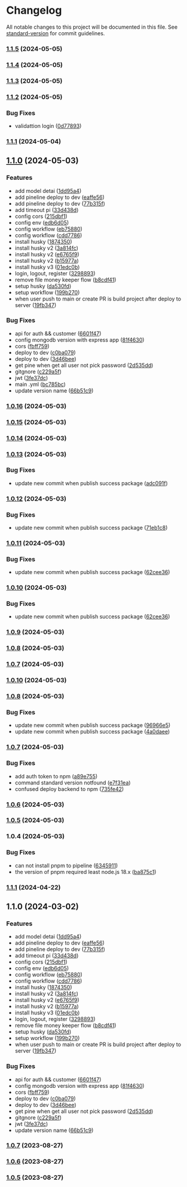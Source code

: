 # Changelog

All notable changes to this project will be documented in this file. See [standard-version](https://github.com/conventional-changelog/standard-version) for commit guidelines.

### [1.1.5](https://github.com/Enigma-Laboratory/money-keeper-backend/compare/v1.1.4...v1.1.5) (2024-05-05)

### [1.1.4](https://github.com/Enigma-Laboratory/money-keeper-backend/compare/v1.1.3...v1.1.4) (2024-05-05)

### [1.1.3](https://github.com/Enigma-Laboratory/money-keeper-backend/compare/v1.1.2...v1.1.3) (2024-05-05)

### [1.1.2](https://github.com/Enigma-Laboratory/money-keeper-backend/compare/v1.1.1...v1.1.2) (2024-05-05)


### Bug Fixes

* validattion login ([0d77893](https://github.com/Enigma-Laboratory/money-keeper-backend/commit/0d77893422e09ff8d115fe7d63ac46394a853955))

### [1.1.1](https://github.com/Enigma-Laboratory/money-keeper-backend/compare/v1.1.0...v1.1.1) (2024-05-04)

## [1.1.0](https://github.com/Enigma-Laboratory/money-keeper-backend/compare/v1.0.16...v1.1.0) (2024-05-03)


### Features

* add model detai ([1dd95a4](https://github.com/Enigma-Laboratory/money-keeper-backend/commit/1dd95a416ce147809cbba7926608889b83870383))
* add pineline deploy to dev ([eaffe56](https://github.com/Enigma-Laboratory/money-keeper-backend/commit/eaffe56ab356821303a14e5d9e2ed50fe3042e2f))
* add pineline deploy to dev ([77b315f](https://github.com/Enigma-Laboratory/money-keeper-backend/commit/77b315fabcb9bb8a7172cb7dc8984a2631cc38c7))
* add timeout pi ([33d438d](https://github.com/Enigma-Laboratory/money-keeper-backend/commit/33d438d5a617a72a52cf1fedf2e146658827281d))
* config cors ([215dbf1](https://github.com/Enigma-Laboratory/money-keeper-backend/commit/215dbf18af3f79e3163859ac7b8296d27d9d2cb6))
* config env ([edb6d05](https://github.com/Enigma-Laboratory/money-keeper-backend/commit/edb6d05d1c22263ebd4df8ccbebabfbc3cc6be40))
* config workflow ([eb75880](https://github.com/Enigma-Laboratory/money-keeper-backend/commit/eb758800e2ca9fd92cfb7e84d4510a2f0c37bbd5))
* config workflow ([cdd7786](https://github.com/Enigma-Laboratory/money-keeper-backend/commit/cdd778683190a9e0c43e03bf10e58900ffc0d06e))
* install husky ([1874350](https://github.com/Enigma-Laboratory/money-keeper-backend/commit/1874350f84842bb6023ee7d181b4140ec13c6cf7))
* install husky v2 ([3a814fc](https://github.com/Enigma-Laboratory/money-keeper-backend/commit/3a814fce31cd859f2a27263b3816e0a835e9096f))
* install husky v2 ([e6765f9](https://github.com/Enigma-Laboratory/money-keeper-backend/commit/e6765f96371ec0a1f8ca7e742bd483833a91b04f))
* install husky v2 ([b15977a](https://github.com/Enigma-Laboratory/money-keeper-backend/commit/b15977a394193cfcf4d5c314f53332bb0487a2ff))
* install husky v3 ([01edc0b](https://github.com/Enigma-Laboratory/money-keeper-backend/commit/01edc0bee8da61a6250344bdffd10e25ed6246f1))
* login, logout, register ([3298893](https://github.com/Enigma-Laboratory/money-keeper-backend/commit/3298893a48f002241cb0c4a52f6c4704042f6e3e))
* remove file money keeper flow ([b8cdf41](https://github.com/Enigma-Laboratory/money-keeper-backend/commit/b8cdf41856dad370665ffea3eed992c058330e62))
* setup husky ([da530fd](https://github.com/Enigma-Laboratory/money-keeper-backend/commit/da530fd116891c657859c5b3851bf5e0ebde0325))
* setup workflow ([199b270](https://github.com/Enigma-Laboratory/money-keeper-backend/commit/199b2700002f9e34b8bf710857d9c0b9d60c1a20))
* when user push to main or create PR is build project after deploy to server ([19fb347](https://github.com/Enigma-Laboratory/money-keeper-backend/commit/19fb347bee05366c0f36e2a392f558a3f45d8ffd))


### Bug Fixes

* api for auth && customer ([6601f47](https://github.com/Enigma-Laboratory/money-keeper-backend/commit/6601f4762167d8b6235fb6b30aa2978fbe3d1cbe))
* config mongodb version with express app ([81f4630](https://github.com/Enigma-Laboratory/money-keeper-backend/commit/81f4630b045478db6e963bf36695b0ff5c48c0cc))
* cors ([fbff759](https://github.com/Enigma-Laboratory/money-keeper-backend/commit/fbff75920f1b74034e0d007578e41dd434b1de18))
* deploy to dev ([c0ba079](https://github.com/Enigma-Laboratory/money-keeper-backend/commit/c0ba0791c6c5a73363851f2bf5ad14a5fe53f89f))
* deploy to dev ([3d46bee](https://github.com/Enigma-Laboratory/money-keeper-backend/commit/3d46bee289566a5a81cbfbb5f52cadac07a44b9e))
* get pine when get all user not pick password ([2d535dd](https://github.com/Enigma-Laboratory/money-keeper-backend/commit/2d535dd05686051f35973ed972568818d856f3db))
* gitgnore ([c229a5f](https://github.com/Enigma-Laboratory/money-keeper-backend/commit/c229a5f15dfbed2f1364fab18e8777d91a282cd0))
* jwt ([3fe37dc](https://github.com/Enigma-Laboratory/money-keeper-backend/commit/3fe37dcaf0e669f71660c76fc6b3390d8ae22646))
* main .yml ([bc785bc](https://github.com/Enigma-Laboratory/money-keeper-backend/commit/bc785bc447f1fa9c1fb204898312fb864c1604e5))
* update version name ([66b51c9](https://github.com/Enigma-Laboratory/money-keeper-backend/commit/66b51c9bfeecf14d94629450f897df188613edaf))

### [1.0.16](https://github.com/Enigma-Laboratory/money-keeper-backend/compare/v1.0.15...v1.0.16) (2024-05-03)

### [1.0.15](https://github.com/Enigma-Laboratory/money-keeper-backend/compare/v1.0.14...v1.0.15) (2024-05-03)

### [1.0.14](https://github.com/Enigma-Laboratory/money-keeper-backend/compare/v1.0.13...v1.0.14) (2024-05-03)

### [1.0.13](https://github.com/Enigma-Laboratory/money-keeper-backend/compare/v1.0.12...v1.0.13) (2024-05-03)


### Bug Fixes

* update new commit when publish success package ([adc091f](https://github.com/Enigma-Laboratory/money-keeper-backend/commit/adc091f8d7c26f9bf370ed5b9329a40868504685))

### [1.0.12](https://github.com/Enigma-Laboratory/money-keeper-backend/compare/v1.0.11...v1.0.12) (2024-05-03)


### Bug Fixes

* update new commit when publish success package ([71eb1c8](https://github.com/Enigma-Laboratory/money-keeper-backend/commit/71eb1c8f35ebeb36c673ffbb6548cfad0cd3bd65))

### [1.0.11](https://github.com/Enigma-Laboratory/money-keeper-backend/compare/v1.0.9...v1.0.11) (2024-05-03)


### Bug Fixes

* update new commit when publish success package ([62cee36](https://github.com/Enigma-Laboratory/money-keeper-backend/commit/62cee36ff08ec2ee6ffadb963f773eea861b5e7a))

### [1.0.10](https://github.com/Enigma-Laboratory/money-keeper-backend/compare/v1.0.9...v1.0.10) (2024-05-03)


### Bug Fixes

* update new commit when publish success package ([62cee36](https://github.com/Enigma-Laboratory/money-keeper-backend/commit/62cee36ff08ec2ee6ffadb963f773eea861b5e7a))

### [1.0.9](https://github.com/Enigma-Laboratory/money-keeper-backend/compare/v1.0.10...v1.0.9) (2024-05-03)

### [1.0.8](https://github.com/Enigma-Laboratory/money-keeper-backend/compare/v1.0.10...v1.0.8) (2024-05-03)

### [1.0.7](https://github.com/Enigma-Laboratory/money-keeper-backend/compare/v1.0.10...v1.0.7) (2024-05-03)

### [1.0.10](https://github.com/Enigma-Laboratory/money-keeper-backend/compare/v1.0.8...v1.0.10) (2024-05-03)

### [1.0.8](https://github.com/Enigma-Laboratory/money-keeper-backend/compare/v1.0.7...v1.0.8) (2024-05-03)


### Bug Fixes

* update new commit when publish success package ([96966e5](https://github.com/Enigma-Laboratory/money-keeper-backend/commit/96966e54baba7a13d837e463b849fbe428b03686))
* update new commit when publish success package ([4a0daee](https://github.com/Enigma-Laboratory/money-keeper-backend/commit/4a0daee78d562f90a30c4c7b956282abce922efe))

### [1.0.7](https://github.com/Enigma-Laboratory/money-keeper-backend/compare/v1.0.6...v1.0.7) (2024-05-03)


### Bug Fixes

* add auth token to npm ([a89e755](https://github.com/Enigma-Laboratory/money-keeper-backend/commit/a89e755e84ba4eca948fc4c994851cf1573971c1))
* command standard version notfound ([e7f31ea](https://github.com/Enigma-Laboratory/money-keeper-backend/commit/e7f31eaa2404562b23839c93958a56d7f23754b6))
* confused deploy backend to npm ([735fe42](https://github.com/Enigma-Laboratory/money-keeper-backend/commit/735fe42bdf1f20e8840f0275dba2867150769ac9))

### [1.0.6](https://github.com/Enigma-Laboratory/money-keeper-backend/compare/v1.0.5...v1.0.6) (2024-05-03)

### [1.0.5](https://github.com/Enigma-Laboratory/money-keeper-backend/compare/v1.0.4...v1.0.5) (2024-05-03)

### 1.0.4 (2024-05-03)


### Bug Fixes

* can not install pnpm to pipeline ([6345911](https://github.com/Enigma-Laboratory/money-keeper-backend/commit/634591135d702a61ac91b4cb0630a46e4309e40a))
* the version of pnpm required least node.js 18.x ([ba875c1](https://github.com/Enigma-Laboratory/money-keeper-backend/commit/ba875c1cce47800a967f673239d878c6ea329df3))

### [1.1.1](https://github.com/Enigma-Laboratory/money-keeper-backend/compare/v1.1.0...v1.1.1) (2024-04-22)

## 1.1.0 (2024-03-02)


### Features

* add model detai ([1dd95a4](https://github.com/Enigma-Laboratory/money-keeper-backend/commit/1dd95a416ce147809cbba7926608889b83870383))
* add pineline deploy to dev ([eaffe56](https://github.com/Enigma-Laboratory/money-keeper-backend/commit/eaffe56ab356821303a14e5d9e2ed50fe3042e2f))
* add pineline deploy to dev ([77b315f](https://github.com/Enigma-Laboratory/money-keeper-backend/commit/77b315fabcb9bb8a7172cb7dc8984a2631cc38c7))
* add timeout pi ([33d438d](https://github.com/Enigma-Laboratory/money-keeper-backend/commit/33d438d5a617a72a52cf1fedf2e146658827281d))
* config cors ([215dbf1](https://github.com/Enigma-Laboratory/money-keeper-backend/commit/215dbf18af3f79e3163859ac7b8296d27d9d2cb6))
* config env ([edb6d05](https://github.com/Enigma-Laboratory/money-keeper-backend/commit/edb6d05d1c22263ebd4df8ccbebabfbc3cc6be40))
* config workflow ([eb75880](https://github.com/Enigma-Laboratory/money-keeper-backend/commit/eb758800e2ca9fd92cfb7e84d4510a2f0c37bbd5))
* config workflow ([cdd7786](https://github.com/Enigma-Laboratory/money-keeper-backend/commit/cdd778683190a9e0c43e03bf10e58900ffc0d06e))
* install husky ([1874350](https://github.com/Enigma-Laboratory/money-keeper-backend/commit/1874350f84842bb6023ee7d181b4140ec13c6cf7))
* install husky v2 ([3a814fc](https://github.com/Enigma-Laboratory/money-keeper-backend/commit/3a814fce31cd859f2a27263b3816e0a835e9096f))
* install husky v2 ([e6765f9](https://github.com/Enigma-Laboratory/money-keeper-backend/commit/e6765f96371ec0a1f8ca7e742bd483833a91b04f))
* install husky v2 ([b15977a](https://github.com/Enigma-Laboratory/money-keeper-backend/commit/b15977a394193cfcf4d5c314f53332bb0487a2ff))
* install husky v3 ([01edc0b](https://github.com/Enigma-Laboratory/money-keeper-backend/commit/01edc0bee8da61a6250344bdffd10e25ed6246f1))
* login, logout, register ([3298893](https://github.com/Enigma-Laboratory/money-keeper-backend/commit/3298893a48f002241cb0c4a52f6c4704042f6e3e))
* remove file money keeper flow ([b8cdf41](https://github.com/Enigma-Laboratory/money-keeper-backend/commit/b8cdf41856dad370665ffea3eed992c058330e62))
* setup husky ([da530fd](https://github.com/Enigma-Laboratory/money-keeper-backend/commit/da530fd116891c657859c5b3851bf5e0ebde0325))
* setup workflow ([199b270](https://github.com/Enigma-Laboratory/money-keeper-backend/commit/199b2700002f9e34b8bf710857d9c0b9d60c1a20))
* when user push to main or create PR is build project after deploy to server ([19fb347](https://github.com/Enigma-Laboratory/money-keeper-backend/commit/19fb347bee05366c0f36e2a392f558a3f45d8ffd))


### Bug Fixes

* api for auth && customer ([6601f47](https://github.com/Enigma-Laboratory/money-keeper-backend/commit/6601f4762167d8b6235fb6b30aa2978fbe3d1cbe))
* config mongodb version with express app ([81f4630](https://github.com/Enigma-Laboratory/money-keeper-backend/commit/81f4630b045478db6e963bf36695b0ff5c48c0cc))
* cors ([fbff759](https://github.com/Enigma-Laboratory/money-keeper-backend/commit/fbff75920f1b74034e0d007578e41dd434b1de18))
* deploy to dev ([c0ba079](https://github.com/Enigma-Laboratory/money-keeper-backend/commit/c0ba0791c6c5a73363851f2bf5ad14a5fe53f89f))
* deploy to dev ([3d46bee](https://github.com/Enigma-Laboratory/money-keeper-backend/commit/3d46bee289566a5a81cbfbb5f52cadac07a44b9e))
* get pine when get all user not pick password ([2d535dd](https://github.com/Enigma-Laboratory/money-keeper-backend/commit/2d535dd05686051f35973ed972568818d856f3db))
* gitgnore ([c229a5f](https://github.com/Enigma-Laboratory/money-keeper-backend/commit/c229a5f15dfbed2f1364fab18e8777d91a282cd0))
* jwt ([3fe37dc](https://github.com/Enigma-Laboratory/money-keeper-backend/commit/3fe37dcaf0e669f71660c76fc6b3390d8ae22646))
* update version name ([66b51c9](https://github.com/Enigma-Laboratory/money-keeper-backend/commit/66b51c9bfeecf14d94629450f897df188613edaf))

### [1.0.7](https://github.com/Enigma-Laboratory/money-keeper-backend/compare/v1.0.6...v1.0.7) (2023-08-27)

### [1.0.6](https://github.com/Enigma-Laboratory/money-keeper-backend/compare/v1.0.5...v1.0.6) (2023-08-27)

### [1.0.5](https://github.com/Enigma-Laboratory/money-keeper-backend/compare/v1.0.4...v1.0.5) (2023-08-27)
